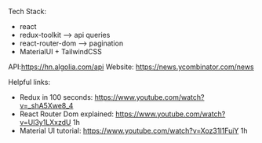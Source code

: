 Tech Stack:
- react
- redux-toolkit --> api queries
- react-router-dom  --> pagination 
- MaterialUI + TailwindCSS


API:https://hn.algolia.com/api
Website: https://news.ycombinator.com/news


Helpful links:
- Redux in 100 seconds: https://www.youtube.com/watch?v=_shA5Xwe8_4
- React Router Dom explained: https://www.youtube.com/watch?v=Ul3y1LXxzdU 1h
- Material UI tutorial: https://www.youtube.com/watch?v=Xoz31I1FuiY 1h
